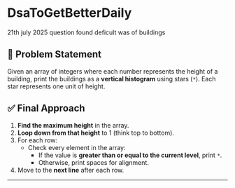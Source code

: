 # DsaToGetBetterDaily
21th july 2025 
question found deficult was of buildings 
## 📌 Problem Statement

Given an array of integers where each number represents the height of a building, print the buildings as a
 **vertical histogram** using stars (`*`). Each star represents one unit of height.

## ✅ Final Approach

1. **Find the maximum height** in the array.
2. **Loop down from that height** to 1 (think top to bottom).
3. For each row:
    - Check every element in the array:
        - If the value is **greater than or equal to the current level**, print `*`.
        - Otherwise, print spaces for alignment.
4. Move to the **next line** after each row.

---

